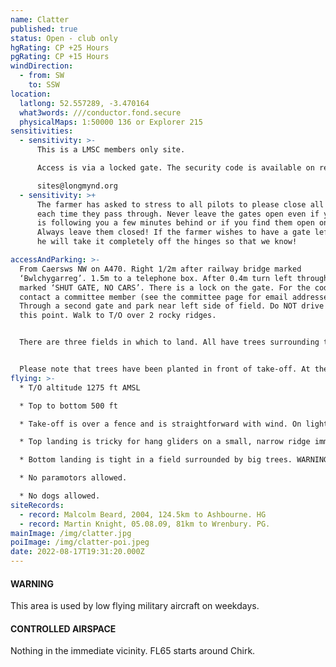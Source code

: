 ```yaml
---
name: Clatter
published: true
status: Open - club only
hgRating: CP +25 Hours
pgRating: CP +15 Hours
windDirection:
  - from: SW
    to: SSW
location:
  latlong: 52.557289, -3.470164
  what3words: ///conductor.fond.secure
  physicalMaps: 1:50000 136 or Explorer 215
sensitivities:
  - sensitivity: >-
      This is a LMSC members only site.

      Access is via a locked gate. The security code is available on request from

      sites@longmynd.org
  - sensitivity: >+
      The farmer has asked to stress to all pilots to please close all gates
      each time they pass through. Never leave the gates open even if your buddy
      is following you a few minutes behind or if you find them open on arrival.
      Always leave them closed! If the farmer wishes to have a gate left open,
      he will take it completely off the hinges so that we know!

accessAndParking: >-
  From Caersws NW on A470. Right 1/2m after railway bridge marked
  ‘Bwlchygarreg’. 1.5m to a telephone box. After 0.4m turn left through a gate
  marked ‘SHUT GATE, NO CARS’. There is a lock on the gate. For the code, please
  contact a committee member (see the committee page for email addresses).
  Through a second gate and park near left side of field. Do NOT drive beyond
  this point. Walk to T/O over 2 rocky ridges.


  There are three fields in which to land. All have trees surrounding them, some are quite large. You need to assess your approach carefully. There is no vehicle access to the landing fields. You can walk back up to take off via Gilfach-hir on the track marked; or walk down the track to Plasaudon where you can be collected. Note vehicles should park on the right by a brick barn. There is no permission to drive any further.


  Please note that trees have been planted in front of take-off. At the time of publication, these are not a hazard, but pilots must not land in the planted area.
flying: >-
  * T/O altitude 1275 ft AMSL

  * Top to bottom 500 ft

  * Take-off is over a fence and is straightforward with wind. On light wind days the fence can constitute a hazard.

  * Top landing is tricky for hang gliders on a small, narrow ridge immediately behind take-off. Further back is very wet and subject to rotor. With enough height it is possible to land in the parking field near the cars. PG pilots must land behind the fence. There is no slope landing.

  * Bottom landing is tight in a field surrounded by big trees. WARNING – turbulence can be bad when the wind is off to the right due to the hill upwind across the valley.

  * No paramotors allowed.

  * No dogs allowed.
siteRecords:
  - record: Malcolm Beard, 2004, 124.5km to Ashbourne. HG
  - record: Martin Knight, 05.08.09, 81km to Wrenbury. PG.
mainImage: /img/clatter.jpg
poiImage: /img/clatter-poi.jpeg
date: 2022-08-17T19:31:20.000Z
---
```


#### WARNING

This area is used by low flying military aircraft on weekdays.

#### CONTROLLED AIRSPACE

Nothing in the immediate vicinity. FL65 starts around Chirk.
